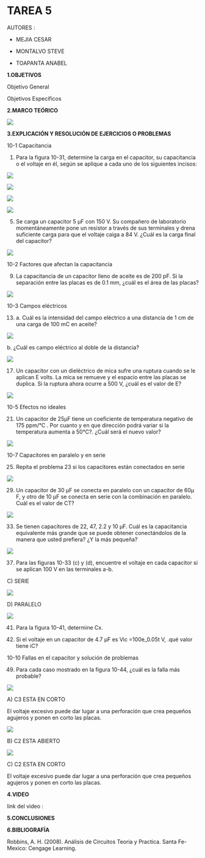# TAREA 5

AUTORES :

- MEJIA CESAR

- MONTALVO STEVE

- TOAPANTA ANABEL


**1.OBJETIVOS**

Objetivo General




Objetivos Específicos



**2.MARCO TEÓRICO**

![](https://github.com/Anabeltoapanta/IMFORME-TAREA5/blob/main/MARCO%20TEORICO%209(1)_page-0001.jpg)

**3.EXPLICACIÓN Y RESOLUCIÓN DE EJERCICIOS O PROBLEMAS**

10-1 Capacitancia

1. Para la figura 10-31, determine la carga en el capacitor, su capacitancia o el
voltaje en él, según se aplique a cada uno de los siguientes incisos:

![](https://github.com/Anabeltoapanta/IMFORME-TAREA5/blob/main/CAPITULO10/GRA%201.png)

![](https://github.com/Anabeltoapanta/IMFORME-TAREA5/blob/main/CAPITULO10/EJE1.png)

![](https://github.com/Anabeltoapanta/IMFORME-TAREA5/blob/main/CAPITULO10/EJE1-1.png)

![](https://github.com/Anabeltoapanta/IMFORME-TAREA5/blob/main/CAPITULO10/EJE1-2.png)


5. Se carga un capacitor 5 μF con 150 V. Su compañero de laboratorio momentáneamente
pone un resistor a través de sus terminales y drena suficiente carga para que el voltaje caiga a 84 V. ¿Cuál es la carga final del capacitor?

![](https://github.com/Anabeltoapanta/IMFORME-TAREA5/blob/main/CAPITULO10/EJE5.png)

10-2 Factores que afectan la capacitancia

9. La capacitancia de un capacitor lleno de aceite es de 200 pF. Si la separación
entre las placas es de 0.1 mm, ¿cuál es el área de las placas?

![](https://github.com/Anabeltoapanta/IMFORME-TAREA5/blob/main/CAPITULO10/EJE9.png)

10-3 Campos eléctricos

13. a. Cuál es la intensidad del campo eléctrico  a una distancia de 1 cm de
una carga de 100 mC en aceite?  

![](https://github.com/Anabeltoapanta/IMFORME-TAREA5/blob/main/CAPITULO10/EJE13A.png)

b. ¿Cuál es campo eléctrico al doble de la distancia?

![](https://github.com/Anabeltoapanta/IMFORME-TAREA5/blob/main/CAPITULO10/EJE13B.png)

17. Un capacitor con un dieléctrico de mica sufre una ruptura cuando se le aplican
E volts. La mica se remueve y el espacio entre las placas se duplica. Si la
ruptura ahora ocurre a 500 V, ¿cuál es el valor de E?

![](https://github.com/Anabeltoapanta/IMFORME-TAREA5/blob/main/CAPITULO10/EJE19.png)


10-5 Efectos no ideales

21. Un capacitor de 25μF tiene un coeficiente de temperatura negativo de 175
ppm/℃ . Por cuanto y en que dirección podrá variar si la temperatura aumenta
a 50℃?. ¿Cuál será el nuevo valor?

![](https://github.com/Anabeltoapanta/IMFORME-TAREA5/blob/main/CAPITULO10/EJE21.png)

10-7 Capacitores en paralelo y en serie

25. Repita el problema 23 si los capacitores están conectados en serie

![](https://github.com/Anabeltoapanta/IMFORME-TAREA5/blob/main/CAPITULO10/EJE25.png)

29. Un capacitor de 30 μF se conecta en paralelo con un capacitor de 60μ F, y
otro de 10 μF se conecta en serie con la combinación en paralelo. Cuál es el
valor de CT?

![](https://github.com/Anabeltoapanta/IMFORME-TAREA5/blob/main/CAPITULO10/EJE29.png)

33. Se tienen capacitores de 22, 47, 2.2 y 10 μF. Cuál es la capacitancia equivalente
más grande que se puede obtener conectándolos de la manera que usted prefiera? ¿Y la más pequeña?

![](https://github.com/Anabeltoapanta/IMFORME-TAREA5/blob/main/CAPITULO10/EJE33.png)

37. Para las figuras 10-33 (c) y (d), encuentre el voltaje en cada capacitor si se
aplican 100 V en las terminales a-b.

C) SERIE

![](https://github.com/Anabeltoapanta/IMFORME-TAREA5/blob/main/CAPITULO10/EJE37.png)

D) PARALELO

![](https://github.com/Anabeltoapanta/IMFORME-TAREA5/blob/main/CAPITULO10/EJE37-1.png)

41. Para la figura 10-41, determine Cx.


45. Si el voltaje en un capacitor de 4.7 μF es Vic =100e_0.05t V, .qué valor tiene
iC?


10-10 Fallas en el capacitor y solución de problemas


49. Para cada caso mostrado en la figura 10-44, ¿cuál es la falla más probable?

![](https://github.com/Anabeltoapanta/IMFORME-TAREA5/blob/main/CAPITULO10/EJE49...png)

A)	C3 ESTA EN CORTO

El voltaje excesivo puede dar lugar a una perforación que crea pequeños agujeros y ponen en corto las placas.

![](https://github.com/Anabeltoapanta/IMFORME-TAREA5/blob/main/CAPITULO10/EJE49..1.png)

B)	C2 ESTA ABIERTO

![](https://github.com/Anabeltoapanta/IMFORME-TAREA5/blob/main/CAPITULO10/EJE49..2.png)

C)	C2 ESTA EN CORTO

El voltaje excesivo puede dar lugar a una perforación que crea pequeños agujeros y ponen en corto las placas.





**4.VIDEO**

link del video :



**5.CONCLUSIONES**


**6.BIBLIOGRAFÍA**

Robbins, A. H. (2008). Análisis de Circuitos Teoria y Practica. Santa Fe-Mexico: Cengage Learning.

